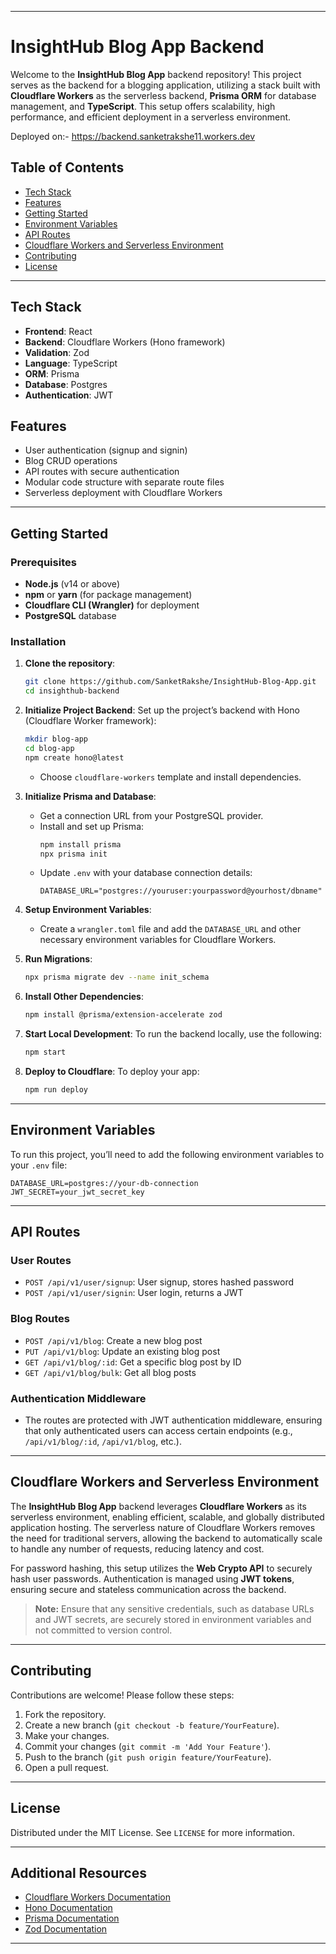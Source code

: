 
---

# InsightHub Blog App Backend

Welcome to the **InsightHub Blog App** backend repository! This project serves as the backend for a blogging application, utilizing a stack built with **Cloudflare Workers** as the serverless backend, **Prisma ORM** for database management, and **TypeScript**. This setup offers scalability, high performance, and efficient deployment in a serverless environment.

Deployed on:- https://backend.sanketrakshe11.workers.dev

## Table of Contents

- [Tech Stack](#tech-stack)
- [Features](#features)
- [Getting Started](#getting-started)
- [Environment Variables](#environment-variables)
- [API Routes](#api-routes)
- [Cloudflare Workers and Serverless Environment](#cloudflare-workers-and-serverless-environment)
- [Contributing](#contributing)
- [License](#license)

---

## Tech Stack

- **Frontend**: React
- **Backend**: Cloudflare Workers (Hono framework)
- **Validation**: Zod
- **Language**: TypeScript
- **ORM**: Prisma
- **Database**: Postgres
- **Authentication**: JWT

## Features

- User authentication (signup and signin)
- Blog CRUD operations
- API routes with secure authentication
- Modular code structure with separate route files
- Serverless deployment with Cloudflare Workers

---

## Getting Started

### Prerequisites

- **Node.js** (v14 or above)
- **npm** or **yarn** (for package management)
- **Cloudflare CLI (Wrangler)** for deployment
- **PostgreSQL** database

### Installation

1. **Clone the repository**:
   ```bash
   git clone https://github.com/SanketRakshe/InsightHub-Blog-App.git
   cd insighthub-backend
   ```

2. **Initialize Project Backend**:
   Set up the project’s backend with Hono (Cloudflare Worker framework):
   ```bash
   mkdir blog-app
   cd blog-app
   npm create hono@latest
   ```
   - Choose `cloudflare-workers` template and install dependencies.

3. **Initialize Prisma and Database**:
   - Get a connection URL from your PostgreSQL provider.
   - Install and set up Prisma:
     ```bash
     npm install prisma
     npx prisma init
     ```
   - Update `.env` with your database connection details:
     ```plaintext
     DATABASE_URL="postgres://youruser:yourpassword@yourhost/dbname"
     ```

4. **Setup Environment Variables**:
   - Create a `wrangler.toml` file and add the `DATABASE_URL` and other necessary environment variables for Cloudflare Workers.

5. **Run Migrations**:
   ```bash
   npx prisma migrate dev --name init_schema
   ```

6. **Install Other Dependencies**:
   ```bash
   npm install @prisma/extension-accelerate zod
   ```

7. **Start Local Development**:
   To run the backend locally, use the following:
   ```bash
   npm start
   ```

8. **Deploy to Cloudflare**:
   To deploy your app:
   ```bash
   npm run deploy
   ```

---

## Environment Variables

To run this project, you’ll need to add the following environment variables to your `.env` file:

```plaintext
DATABASE_URL=postgres://your-db-connection
JWT_SECRET=your_jwt_secret_key
```

---

## API Routes

### User Routes

- `POST /api/v1/user/signup`: User signup, stores hashed password
- `POST /api/v1/user/signin`: User login, returns a JWT

### Blog Routes

- `POST /api/v1/blog`: Create a new blog post
- `PUT /api/v1/blog`: Update an existing blog post
- `GET /api/v1/blog/:id`: Get a specific blog post by ID
- `GET /api/v1/blog/bulk`: Get all blog posts

### Authentication Middleware

- The routes are protected with JWT authentication middleware, ensuring that only authenticated users can access certain endpoints (e.g., `/api/v1/blog/:id`, `/api/v1/blog`, etc.).

---

## Cloudflare Workers and Serverless Environment

The **InsightHub Blog App** backend leverages **Cloudflare Workers** as its serverless environment, enabling efficient, scalable, and globally distributed application hosting. The serverless nature of Cloudflare Workers removes the need for traditional servers, allowing the backend to automatically scale to handle any number of requests, reducing latency and cost.

For password hashing, this setup utilizes the **Web Crypto API** to securely hash user passwords. Authentication is managed using **JWT tokens**, ensuring secure and stateless communication across the backend.

> **Note:** Ensure that any sensitive credentials, such as database URLs and JWT secrets, are securely stored in environment variables and not committed to version control.

---

## Contributing

Contributions are welcome! Please follow these steps:

1. Fork the repository.
2. Create a new branch (`git checkout -b feature/YourFeature`).
3. Make your changes.
4. Commit your changes (`git commit -m 'Add Your Feature'`).
5. Push to the branch (`git push origin feature/YourFeature`).
6. Open a pull request.

---

## License

Distributed under the MIT License. See `LICENSE` for more information.

---

## Additional Resources

- [Cloudflare Workers Documentation](https://developers.cloudflare.com/workers/)
- [Hono Documentation](https://hono.dev/)
- [Prisma Documentation](https://www.prisma.io/docs/)
- [Zod Documentation](https://zod.dev/)

---
